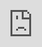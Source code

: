 ```yaml
---
layout: cs-portfolio-lesson
title: "Submodule 5"
description: "Submodule 5 of Resume Building Mini-Quest"
permalink: /cs-portfolio-quest/resume/submodule_5/
parent: "Resume Building"
team: "Grinders"
submodule: 5
categories: [CSP, Submodule, ResumeBuilding]
tags: [resume, submodule, grinders]
author: "Grinders Team"
date: 2025-10-21
---
```


<link href="https://cdn.jsdelivr.net/npm/tailwindcss@2.2.19/dist/tailwind.min.css" rel="stylesheet">

<style>
  .linkedin-header {
    background: #0077b5;
    height: 60px;
    position: relative;
  }
  
  .linkedin-profile-photo {
    width: 60px;
    height: 60px;
    border-radius: 50%;
    background: #e5e7eb;
    border: 2px solid white;
    position: absolute;
    bottom: -30px;
    left: 12px;
    display: flex;
    align-items: center;
    justify-content: center;
    font-size: 1.25em;
    font-weight: bold;
    color: #374151;
  }
  
  .skill-badge {
    display: inline-block;
    background: #f3f4f6;
    padding: 2px 6px;
    border-radius: 3px;
    font-size: 0.75rem;
  }
  
  .loading {
    display: inline-block;
    width: 14px;
    height: 14px;
    border: 2px solid #e5e7eb;
    border-top-color: #3b82f6;
    border-radius: 50%;
    animation: spin 0.6s linear infinite;
  }
  
  @keyframes spin {
    to { transform: rotate(360deg); }
  }
</style>

<div class="max-w-3xl mx-auto p-4">
  <div class="mb-4">
    <h1 class="text-2xl font-bold mb-2">LinkedIn Profile Builder</h1>
    <p class="text-gray-600 mb-4">Create a professional LinkedIn profile with AI assistance. Follow the steps to build your complete profile.</p>
  </div>

  <!-- Video: How to Create a LinkedIn Profile -->
  <div class="border rounded p-3 mb-4">
    <h3 class="font-medium mb-2">Watch: How to Create a LinkedIn Profile</h3>
    <div class="relative" style="padding-bottom: 56.25%; height: 0;">
      <iframe 
        style="position: absolute; top: 0; left: 0; width: 100%; height: 100%;" 
        src="https://www.youtube.com/embed/ZgPgI0YLMEw" 
        frameborder="0" 
        allow="accelerometer; autoplay; clipboard-write; encrypted-media; gyroscope; picture-in-picture" 
        allowfullscreen>
      </iframe>
    </div>
  </div>

  <!-- Progress -->
  <div class="border rounded p-3 mb-4">
    <div class="flex justify-between text-sm">
      <span>Progress</span><span id="progressLabel">Step 1 / 6</span>
    </div>
    <div class="w-full bg-gray-200 rounded h-2 mt-2">
      <div id="progressBar" class="bg-blue-600 h-2 rounded" style="width:16.7%"></div>
    </div>
  </div>

  <!-- Step 1: Profile Setup Basics -->
  <section id="step1" data-step="0" class="space-y-4">
    <h2 class="text-xl font-bold text-gray-900">Step 1: LinkedIn Profile Basics</h2>
    <p class="text-sm text-gray-600">We've pre-filled data from your resume. Review and adjust for LinkedIn.</p>
    <div class="bg-blue-100 border-l-4 border-blue-600 p-4">
      <p class="text-sm font-bold text-gray-900">✓ Auto-filled from Resume Builder</p>
      <p class="text-xs mt-1 text-gray-800">Your name, location, and education were imported. Add a professional headline.</p>
    </div>
    <div>
      <label class="block text-sm font-medium">Full Name *</label>
      <input id="fullName" class="w-full border rounded px-3 py-2" placeholder="John Smith">
    </div>
    <div>
      <label class="block text-sm font-medium">Professional Headline *</label>
      <input id="headline" class="w-full border rounded px-3 py-2" placeholder="Computer Science Student | Python & React Developer | Seeking SWE Internship">
      <p class="text-xs text-gray-600 mt-1">Tip: Include your role, key skills, and what you're seeking</p>
    </div>
    <div>
      <label class="block text-sm font-medium">Location</label>
      <input id="location" class="w-full border rounded px-3 py-2" placeholder="San Diego, CA">
    </div>
    <div>
      <label class="block text-sm font-medium">Skills (comma-separated)</label>
      <input id="skills" class="w-full border rounded px-3 py-2" placeholder="Python, JavaScript, React, Node.js, Git">
    </div>
    <div>
      <label class="block text-sm font-medium">Education</label>
      <textarea id="education" rows="2" class="w-full border rounded px-3 py-2" placeholder="B.S. Computer Science, UC San Diego, 2026"></textarea>
    </div>
    <div class="pt-2">
      <button onclick="fillDummyData()" class="px-4 py-2 bg-purple-600 text-white text-sm rounded hover:bg-purple-700">
        Fill with Demo Data
      </button>
    </div>
  </section>

  <!-- Step 2: Profile Photo & Header -->
  <section id="step2" data-step="1" class="space-y-4 hidden">
    <h2 class="text-xl font-bold text-gray-900">Step 2: Profile Photo & Header Image</h2>
    <p class="text-sm text-gray-600">Your photo is the first thing people see. Make it count.</p>
    <details class="border rounded p-3">
      <summary class="font-medium cursor-pointer">Profile Photo Guidelines</summary>
      <div class="text-sm mt-2 space-y-2">
        <p><b>DO:</b></p>
        <ul class="list-disc ml-5">
          <li>Use a high-quality, recent photo (at least 400x400px)</li>
          <li>Wear professional attire (business casual or better)</li>
          <li>Have good lighting and a neutral background</li>
          <li>Smile and make eye contact with the camera</li>
          <li>Show your face clearly (head and shoulders)</li>
        </ul>
        <p class="mt-2"><b>DON'T:</b></p>
        <ul class="list-disc ml-5">
          <li>Use group photos, selfies, or cropped images</li>
          <li>Wear sunglasses or hats</li>
          <li>Use filters or heavily edited photos</li>
          <li>Include other people or distracting backgrounds</li>
        </ul>
      </div>
    </details>
    <details class="border rounded p-3">
      <summary class="font-medium cursor-pointer">LinkedIn Header (Banner) Tips</summary>
      <div class="text-sm mt-2 space-y-2">
        <p>Your header image (1584 x 396px) appears behind your profile photo.</p>
        <p><b>Ideas:</b></p>
        <ul class="list-disc ml-5">
          <li>Professional cityscape or office setting</li>
          <li>Tech-related imagery (code, circuits, data viz)</li>
          <li>Simple gradient or solid color</li>
          <li>University campus photo</li>
        </ul>
        <p class="mt-2"><b>Free resources:</b> Canva, Unsplash, Pexels</p>
      </div>
    </details>
    <div class="bg-yellow-50 border-l-4 border-yellow-500 p-4">
      <p class="text-sm font-medium text-yellow-900">💡 Pro Tip</p>
      <p class="text-xs mt-1 text-yellow-800">Profiles with photos get 21x more views and 36x more messages. Make sure yours is professional!</p>
    </div>

    <div class="border rounded p-3 mt-3">
      <h3 class="font-medium mb-2">Create Your LinkedIn Header Image</h3>
      <p class="text-sm text-gray-700 mb-2">We'll generate ideas for your header banner based on your profile.</p>
      <button onclick="generateHeaderIdeas()" id="headerBtn" class="px-3 py-2 bg-purple-600 text-white rounded hover:bg-purple-700 text-sm">
        <span id="headerIcon">Generate Header Ideas</span>
      </button>
      <div id="headerIdeas" class="mt-3 p-3 border rounded bg-gray-50 hidden">
        <div class="flex justify-between items-start mb-2">
          <span class="font-medium text-sm">Your Header Image Ideas</span>
          <button onclick="copyHeaderIdeas()" class="px-2 py-1 text-xs border rounded hover:bg-gray-50">Copy</button>
        </div>
        <div id="headerContent" class="text-sm whitespace-pre-wrap"></div>
      </div>
    </div>
  </section>

  <!-- Step 3: About Section -->
  <section id="step3" data-step="2" class="space-y-4 hidden">
    <h2 class="text-xl font-bold text-gray-900">Step 3: About Section</h2>
    <p class="text-sm text-gray-600">Your About section is your story. Make it engaging and authentic.</p>
    <details class="border rounded p-3">
      <summary class="font-medium cursor-pointer">How to write a great About section</summary>
      <div class="text-sm mt-2 space-y-2">
        <p><b>Structure:</b></p>
        <ol class="list-decimal ml-5">
          <li><b>Hook:</b> Start with who you are and what you do</li>
          <li><b>Journey:</b> Share your background and passion</li>
          <li><b>Skills:</b> Highlight key technical/soft skills</li>
          <li><b>Goals:</b> What you're looking for (internships, jobs)</li>
          <li><b>Call to action:</b> Invite connections or messages</li>
        </ol>
        <p class="mt-2"><b>Keep it:</b> First-person, conversational, 3-5 short paragraphs</p>
      </div>
    </details>
    <div>
      <label class="block text-sm font-medium">About You *</label>
      <textarea id="aboutPrompt" rows="5" class="w-full border rounded px-3 py-2" placeholder="I'm a junior CS student at UC San Diego passionate about full-stack development..."></textarea>
      <p class="text-xs text-gray-600 mt-1">Our AI will polish this into a professional About section</p>
    </div>
  </section>

  <!-- Step 4: Experience -->
  <section id="step4" data-step="3" class="space-y-4 hidden">
    <h2 class="text-xl font-bold text-gray-900">Step 4: Experience</h2>
    <p class="text-sm text-gray-600">Show what you've accomplished. Data from your resume is pre-filled.</p>
    <div class="bg-blue-100 border-l-4 border-blue-600 p-4">
      <p class="text-sm font-bold text-gray-900">✓ Auto-filled from Experience Builder</p>
      <p class="text-xs mt-1 text-gray-800">Review and add any additional experiences for LinkedIn.</p>
    </div>
    <div>
      <label class="block text-sm font-medium">Experience & Projects *</label>
      <textarea id="experiencePrompt" rows="6" class="w-full border rounded px-3 py-2" placeholder="Software Intern at TechCorp (Jun-Aug 2024): Built React dashboard..."></textarea>
      <p class="text-xs text-gray-600 mt-1">Include internships, jobs, projects, and volunteer work</p>
    </div>
    <button onclick="generateProfile()" id="generateBtn" class="px-3 py-2 bg-blue-600 text-white rounded hover:bg-blue-700">
      <span id="generateIcon">Generate LinkedIn Profile</span>
    </button>
    <div id="statusMessage" class="mt-3 p-3 rounded hidden"></div>
  </section>

  <!-- Step 5: Professional Posting -->
  <section id="step5" data-step="4" class="space-y-4 hidden">
    <h2 class="text-xl font-bold text-gray-900">Step 5: Professional Presence & Posting</h2>
    <p class="text-sm text-gray-600">Learn how to maintain a professional LinkedIn presence.</p>
    
    <!-- Video: LinkedIn Networking -->
    <div class="border rounded p-3">
      <h3 class="font-medium mb-2">Watch: LinkedIn Networking & Professional Presence</h3>
      <div class="relative" style="padding-bottom: 56.25%; height: 0;">
        <iframe 
          style="position: absolute; top: 0; left: 0; width: 100%; height: 100%;" 
          src="https://www.youtube.com/embed/pQFuGIlZOC4" 
          frameborder="0" 
          allow="accelerometer; autoplay; clipboard-write; encrypted-media; gyroscope; picture-in-picture" 
          allowfullscreen>
        </iframe>
      </div>
    </div>

    <details class="border rounded p-3">
      <summary class="font-medium cursor-pointer">How to Post Professionally</summary>
      <div class="text-sm mt-2 space-y-2">
        <p><b>Post Types:</b></p>
        <ul class="list-disc ml-5">
          <li><b>Project updates:</b> Share what you're building</li>
          <li><b>Learning moments:</b> New tech or concepts you've mastered</li>
          <li><b>Industry insights:</b> Comment on tech trends</li>
          <li><b>Achievements:</b> Certifications, awards, completed courses</li>
          <li><b>Job search:</b> Seeking opportunities (be strategic)</li>
        </ul>
        <p class="mt-2"><b>Best practices:</b></p>
        <ul class="list-disc ml-5">
          <li>Post 2-3x per week for visibility</li>
          <li>Use relevant hashtags (#SoftwareEngineering #WebDev)</li>
          <li>Keep it professional but authentic</li>
          <li>Engage with others' content (like, comment)</li>
          <li>Avoid politics, controversy, or complaints</li>
        </ul>
      </div>
    </details>
    <details class="border rounded p-3">
      <summary class="font-medium cursor-pointer">Always Remain Professional</summary>
      <div class="text-sm mt-2 space-y-2">
        <p><b>DO:</b></p>
        <ul class="list-disc ml-5">
          <li>Use proper grammar and spelling</li>
          <li>Respond to messages within 24-48 hours</li>
          <li>Thank people for endorsements and recommendations</li>
          <li>Keep your profile updated (especially headline)</li>
          <li>Connect with classmates, professors, colleagues</li>
        </ul>
        <p class="mt-2"><b>DON'T:</b></p>
        <ul class="list-disc ml-5">
          <li>Post anything you wouldn't want a recruiter to see</li>
          <li>Over-share personal life or negative emotions</li>
          <li>Spam people with connection requests</li>
          <li>Argue in comments or send rude messages</li>
          <li>Lie or exaggerate your experience</li>
        </ul>
      </div>
    </details>
    <div class="bg-green-50 border-l-4 border-green-600 p-4">
      <p class="text-sm font-medium text-green-900">✓ Remember</p>
      <p class="text-xs mt-1 text-green-800">LinkedIn is a professional network. Everything you post builds your personal brand. Be authentic, helpful, and professional.</p>
    </div>
  </section>

  <!-- Step 6: Review -->
  <section id="step6" data-step="5" class="space-y-4 hidden">
    <h2 class="text-xl font-bold text-gray-900">Step 6: Your Generated LinkedIn Profile</h2>
    <p class="text-sm text-gray-600">Review your AI-generated profile and copy each section to LinkedIn.</p>
    <div class="border rounded p-3">
      <div class="font-medium mb-2">How to use this:</div>
      <ol class="list-decimal ml-5 text-sm space-y-1">
        <li>Click "Copy" for each section below</li>
        <li>Go to LinkedIn.com and login</li>
        <li>Click "Me" then "View profile"</li>
        <li>Edit each section and paste</li>
      </ol>
    </div>

    <!-- LinkedIn Preview -->
    <div class="border rounded overflow-hidden mb-3">
      <div class="linkedin-header"></div>
      <div class="linkedin-profile-photo" id="profilePhoto">?</div>
      
      <div class="p-3 pt-10">
        <div class="mb-3">
          <h3 id="previewName" class="text-lg font-semibold"></h3>
          <p id="previewHeadline" class="text-sm"></p>
          <p id="previewLocation" class="text-xs text-gray-600"></p>
        </div>

        <div class="border rounded p-3 mb-2 bg-white">
          <div class="flex justify-between items-start mb-1">
            <span class="font-medium text-sm">About</span>
            <button onclick="copySection('about')" class="px-2 py-1 text-xs border rounded hover:bg-gray-50">Copy</button>
          </div>
          <p id="previewAbout" class="text-sm whitespace-pre-wrap mt-2"></p>
        </div>

        <div class="border rounded p-3 mb-2 bg-white">
          <div class="flex justify-between items-start mb-1">
            <span class="font-medium text-sm">Experience</span>
            <button onclick="copySection('experience')" class="px-2 py-1 text-xs border rounded hover:bg-gray-50">Copy</button>
          </div>
          <p id="previewExperience" class="text-sm whitespace-pre-wrap mt-2"></p>
        </div>

        <div class="border rounded p-3 mb-2 bg-white">
          <div class="flex justify-between items-start mb-1">
            <span class="font-medium text-sm">Skills</span>
            <button onclick="copySection('skills')" class="px-2 py-1 text-xs border rounded hover:bg-gray-50">Copy</button>
          </div>
          <div id="previewSkills" class="flex flex-wrap gap-1 mt-2"></div>
        </div>

        <div class="border rounded p-3 bg-white">
          <div class="flex justify-between items-start mb-1">
            <span class="font-medium text-sm">Education</span>
            <button onclick="copySection('education')" class="px-2 py-1 text-xs border rounded hover:bg-gray-50">Copy</button>
          </div>
          <p id="previewEducation" class="text-sm whitespace-pre-wrap mt-2"></p>
        </div>
      </div>
    </div>

    <div class="border rounded p-3 mt-3 text-center bg-green-50">
      <p class="font-medium text-sm mb-1">Profile Generated!</p>
      <p class="text-xs text-gray-700 mb-2">Copy each section above and paste into your LinkedIn profile.</p>
      <a href="/cs-portfolio-quest/resume/" class="inline-block px-3 py-2 bg-blue-600 text-white text-sm rounded hover:bg-blue-700">
        Next Lesson
      </a>
  </section>

  <!-- Nav -->
  <div class="flex justify-between items-center mt-6 pt-6 pb-4 border-t-2 border-gray-300 bg-white">
    <button id="prevBtn" class="px-6 py-3 bg-gray-200 border-2 border-gray-400 text-gray-700 rounded-lg font-semibold hover:bg-gray-300 disabled:opacity-40 disabled:cursor-not-allowed" onclick="prevStep()" disabled>← Previous</button>
    <button id="nextBtn" class="px-6 py-3 bg-blue-600 text-white rounded-lg font-semibold hover:bg-blue-700 shadow-md">Next →</button>
  </div>
</div>

<script>
// Configuration
const API_KEY = 'AIzaSyACXPXKEgZ_9P6ikvDiFnNpDZe1cXUR3jY';
const API_URL = 'https://generativelanguage.googleapis.com/v1beta/models/gemini-2.5-flash:generateContent';
const STORAGE_KEY = 'linkedin_profile_v3';

let currentStep = 1;
let profileData = {
  about: '',
  experience: '',
  headerIdeas: ''
};

// Initialize on load
window.addEventListener('DOMContentLoaded', () => {
  // First load any saved data from this module
  loadSavedData();
  
  // Then auto-fill from other modules (only if fields are empty)
  autoFillFromOtherModules();
  
  // Setup auto-save
  setTimeout(() => {
    document.querySelectorAll('input, textarea').forEach(el => {
      el.addEventListener('input', saveToLocal);
    });
  }, 100);
  
  goToStep(1);
});

// Auto-fill from module 2 and 3 localStorage
function autoFillFromOtherModules() {
  try {
    // Check if fields are already filled (avoid duplicate auto-fill)
    const fullNameField = document.getElementById('fullName');
    const locationField = document.getElementById('location');
    const skillsField = document.getElementById('skills');
    const educationField = document.getElementById('education');
    const experienceField = document.getElementById('experiencePrompt');
    
    // Get data from Resume Builder (Module 2)
    const module2Data = localStorage.getItem('resume_builder_v2');
    if (module2Data) {
      const data = JSON.parse(module2Data);
      
      // Only fill if field is completely empty
      if (data.fullName && fullNameField && fullNameField.value.trim() === '') {
        fullNameField.value = data.fullName.trim();
      }
      if (data.location && locationField && locationField.value.trim() === '') {
        locationField.value = data.location.trim();
      }
      if (data.skills && skillsField && skillsField.value.trim() === '') {
        skillsField.value = data.skills.trim();
      }
      if (data.education && educationField && educationField.value.trim() === '') {
        educationField.value = data.education.trim();
      }
    }
    
    // Get data from Experience Builder (Module 3)
    const module3Data = localStorage.getItem('impact_exp_v1');
    if (module3Data && experienceField) {
      const data = JSON.parse(module3Data);
      // Only fill experience if field is empty
      if (experienceField.value.trim() === '') {
        let expText = '';
        if (data.exp1) expText += data.exp1.trim() + '\n\n';
        if (data.exp2) expText += data.exp2.trim() + '\n\n';
        if (data.exp3) expText += data.exp3.trim();
        experienceField.value = expText.trim();
      }
    }
  } catch(e) {
    console.log('Could not auto-fill from other modules:', e);
  }
}

// Fill with dummy data
function fillDummyData() {
  document.getElementById('fullName').value = 'Alex Johnson';
  document.getElementById('headline').value = 'Computer Science Student at UC San Diego | Aspiring Software Engineer';
  document.getElementById('location').value = 'San Diego, California';
  document.getElementById('skills').value = 'Python, JavaScript, React, Node.js, SQL, Git, Machine Learning';
  document.getElementById('aboutPrompt').value = 'I am a junior computer science student at UC San Diego with a passion for full-stack development and AI. I have built several projects including a React task manager and a Python ML model for housing price prediction. I love solving complex problems and building impactful applications. Seeking software engineering internships for Summer 2025.';
  document.getElementById('experiencePrompt').value = 'Software Engineering Intern at TechStart Inc (June 2024 - August 2024): Developed a customer analytics dashboard using React and Node.js that improved data visibility by 40%. Optimized database queries reducing load times by 25%.\n\nWeb Development TA at UC San Diego (Sept 2023 - Present): Assist 150+ students in learning HTML, CSS, JavaScript, and React. Created tutorial videos viewed 500+ times.\n\nPersonal Project - TaskFlow App: Built a full-stack task management app with authentication and real-time updates using WebSockets. Deployed on AWS with Docker.';
  document.getElementById('education').value = 'B.S. Computer Science, UC San Diego\nExpected Graduation: June 2026\nGPA: 3.7/4.0';
  saveToLocal();
  alert('Demo data loaded!');
}

// Navigation functions
function prevStep() {
  if (currentStep > 1) {
    goToStep(currentStep - 1);
  }
}

function nextStep() {
  console.log('Next button clicked, current step:', currentStep);
  
  // Validate before moving forward
  if (currentStep === 1) {
    const fullName = document.getElementById('fullName');
    const headline = document.getElementById('headline');
    
    if (!fullName || !fullName.value || fullName.value.trim() === '') {
      alert('⚠️ Please enter your Full Name');
      if (fullName) fullName.focus();
      return;
    }
    if (!headline || !headline.value || headline.value.trim() === '') {
      alert('⚠️ Please enter your Professional Headline');
      if (headline) headline.focus();
      return;
    }
  } else if (currentStep === 3) {
    const aboutPrompt = document.getElementById('aboutPrompt');
    if (!aboutPrompt || !aboutPromp822t.value || aboutPrompt.value.trim() === '') {
      alert('⚠️ Please write your About section');
      if (aboutPrompt) aboutPrompt.focus();
      return;
    }
  } else if (currentStep === 4) {
    const experiencePrompt = document.getElementById('experiencePrompt');
    if (!experiencePrompt || !experiencePrompt.value || experiencePrompt.value.trim() === '') {
      alert('⚠️ Please add your Experience');
      if (experiencePrompt) experiencePrompt.focus();
      return;
    }
    // Trigger generation instead of just going to next step
    generateProfile();
    return;
  } else if (currentStep === 6) {
    // On final step, go to next lesson
    window.location.href = '/cs-portfolio-quest/resume/';
    return;
  }
  
  // Move to next step
  if (currentStep < 6) {
    goToStep(currentStep + 1);
  }
}

// Load saved data from localStorage
function loadSavedData() {
  try {
    const saved = localStorage.getItem(STORAGE_KEY);
    if (saved) {
      const data = JSON.parse(saved);
      Object.keys(data).forEach(key => {
        const el = document.getElementById(key);
        if (el) el.value = data[key] || '';
      });
    }
  } catch(e) {
    console.error('Error loading saved data:', e);
  }
}

// Save form data to localStorage
function saveToLocal() {
  try {
    const data = {
      fullName: document.getElementById('fullName').value,
      headline: document.getElementById('headline').value,
      location: document.getElementById('location').value,
      skills: document.getElementById('skills').value,
      aboutPrompt: document.getElementById('aboutPrompt').value,
      experiencePrompt: document.getElementById('experiencePrompt').value,
      education: document.getElementById('education').value
    };
    localStorage.setItem(STORAGE_KEY, JSON.stringify(data));
  } catch(e) {
    console.error('Error saving data:', e);
  }
}

// Navigate between steps
function goToStep(step) {
  // Validation for forward navigation
  if (step > currentStep) {
    if (step === 2) {
      const fullName = document.getElementById('fullName').value.trim();
      const headline = document.getElementById('headline').value.trim();
      if (!fullName || !headline) {
        showMessage('Please fill in your name and headline before continuing', 'error');
        return;
      }
    } else if (step === 3) {
      const aboutPrompt = document.getElementById('aboutPrompt').value.trim();
      if (!aboutPrompt) {
        showMessage('Please describe yourself before continuing', 'error');
        return;
      }
    }
  }

  // Hide all steps
  for (let i = 1; i <= 6; i++) {
    const stepEl = document.getElementById('step' + i);
    if (stepEl) stepEl.classList.add('hidden');
  }
  
  // Show target step
  const targetEl = document.getElementById('step' + step);
  if (targetEl) targetEl.classList.remove('hidden');
  currentStep = step;
  updateStepIndicators();
  
  // Scroll to top
  window.scrollTo({ top: 0, behavior: 'smooth' });
}

// Update step indicators
function updateStepIndicators() {
  const progressBar = document.getElementById('progressBar');
  const progressLabel = document.getElementById('progressLabel');
  const prevBtn = document.getElementById('prevBtn');
  const nextBtn = document.getElementById('nextBtn');
  
  const percent = (currentStep / 6) * 100;
  if (progressBar) progressBar.style.width = percent + '%';
  if (progressLabel) progressLabel.textContent = `Step ${currentStep} / 6`;
  if (prevBtn) prevBtn.disabled = currentStep === 1;
  if (nextBtn) {
    if (currentStep === 6) {
      nextBtn.textContent = 'Continue to Next Lesson →';
      nextBtn.className = 'px-6 py-3 bg-green-600 text-white rounded-lg font-semibold hover:bg-green-700 shadow-md';
    } else {
      nextBtn.textContent = 'Next →';
      nextBtn.className = 'px-6 py-3 bg-blue-600 text-white rounded-lg font-semibold hover:bg-blue-700 shadow-md';
    }
  }
}

// Generate profile with AI
async function generateProfile() {
  const fullName = document.getElementById('fullName').value.trim();
  const headline = document.getElementById('headline').value.trim();
  const aboutPrompt = document.getElementById('aboutPrompt').value.trim();
  const experiencePrompt = document.getElementById('experiencePrompt').value.trim();

  if (!fullName || !headline || !aboutPrompt || !experiencePrompt) {
    showMessage('Please fill in all required fields before generating', 'error');
    return;
  }

  const btn = document.getElementById('generateBtn');
  const icon = document.getElementById('generateIcon');
  btn.disabled = true;
  icon.innerHTML = '<span class="loading"></span>';
  
  showMessage('Generating your LinkedIn profile with AI... This may take 30-60 seconds.', 'info');

  try {
    // Generate About section
    console.log('Calling Gemini API for About section...');
    const aboutText = await callGeminiAPI(`Write a professional LinkedIn "About" section (3-4 paragraphs, first-person) for:

Name: ${fullName}
Headline: ${headline}
Background: ${aboutPrompt}

Make it engaging and highlight key strengths. Return ONLY the about text, no extra commentary.`);
    
    profileData.about = aboutText;
    console.log('About section generated successfully');

    // Generate Experience section
    console.log('Calling Gemini API for Experience section...');
    const expText = await callGeminiAPI(`Write a professional LinkedIn "Experience" section for:

Name: ${fullName}
Role: ${headline}
Details: ${experiencePrompt}

Format each position as: Job Title | Company | Dates, then bullet points. Use action verbs and quantify achievements. Return ONLY the experience text.`);
    
    profileData.experience = expText;
    console.log('Experience section generated successfully');

    // Update preview and show step 6 (review)
    updateLinkedInPreview();
    goToStep(6);
    
    showMessage('Profile generated successfully!', 'success');
  } catch (error) {
    console.error('Generation error:', error);
    showMessage('Error: ' + error.message + '. Please check your internet connection and try again.', 'error');
    btn.disabled = false;
    icon.textContent = 'Generate My Profile';
  }
}

// Call Gemini API
async function callGeminiAPI(prompt) {
  try {
    const requestBody = {
      contents: [{
        parts: [{
          text: prompt
        }]
      }],
      generationConfig: {
        temperature: 0.7,
        topP: 0.8,
        topK: 40,
        maxOutputTokens: 1024
      }
    };

    console.log('Sending request to Gemini API...');
    const response = await fetch(`${API_URL}?key=${API_KEY}`, {
      method: 'POST',
      headers: {
        'Content-Type': 'application/json'
      },
      body: JSON.stringify(requestBody)
    });

    console.log('Response status:', response.status);
    
    if (!response.ok) {
      const errorText = await response.text();
      console.error('API Error Response:', errorText);
      throw new Error(`API request failed with status ${response.status}`);
    }

    const data = await response.json();
    console.log('API Response received');
    
    if (!data.candidates || !data.candidates[0] || !data.candidates[0].content) {
      throw new Error('Invalid response format from API');
    }

    return data.candidates[0].content.parts[0].text.trim();
  } catch (error) {
    console.error('API call failed:', error);
    throw new Error('Failed to connect to AI service: ' + error.message);
  }
}

// Update LinkedIn preview
function updateLinkedInPreview() {
  const fullName = document.getElementById('fullName').value.trim();
  const headline = document.getElementById('headline').value.trim();
  const location = document.getElementById('location').value.trim();
  const skills = document.getElementById('skills').value.trim();
  const education = document.getElementById('education').value.trim();

  // Update profile photo
  document.getElementById('profilePhoto').textContent = fullName ? fullName.charAt(0).toUpperCase() : '?';

  // Update basic info
  document.getElementById('previewName').textContent = fullName;
  document.getElementById('previewHeadline').textContent = headline;
  document.getElementById('previewLocation').textContent = location ? location : '';

  // Update sections
  document.getElementById('previewAbout').textContent = profileData.about;
  document.getElementById('previewExperience').textContent = profileData.experience;
  
  // Update skills
  if (skills) {
    const skillsArray = skills.split(',').map(s => s.trim()).filter(s => s);
    document.getElementById('previewSkills').innerHTML = skillsArray
      .map(skill => `<span class="skill-badge">${escapeHtml(skill)}</span>`)
      .join('');
  } else {
    document.getElementById('previewSkills').innerHTML = '<span class="text-gray-500">No skills added</span>';
  }

  // Update education
  document.getElementById('previewEducation').textContent = education || 'No education added';
}

// Generate header image ideas
async function generateHeaderIdeas() {
  const fullName = document.getElementById('fullName').value.trim();
  const headline = document.getElementById('headline').value.trim();
  
  if (!fullName || !headline) {
    alert('Please fill in your name and headline first');
    return;
  }
  
  const btn = document.getElementById('headerBtn');
  const icon = document.getElementById('headerIcon');
  btn.disabled = true;
  icon.innerHTML = '<span class="loading"></span> Generating...';
  
  try {
    const ideas = await callGeminiAPI(`Generate 3-4 creative LinkedIn header image ideas for:
Name: ${fullName}
Headline: ${headline}

Provide specific, actionable ideas they can create in Canva or find on Unsplash. Include colors, themes, and specific elements. Format as a numbered list.`);
    
    profileData.headerIdeas = ideas;
    document.getElementById('headerContent').textContent = ideas;
    document.getElementById('headerIdeas').classList.remove('hidden');
    btn.disabled = false;
    icon.textContent = 'Regenerate Ideas';
  } catch (error) {
    alert('Failed to generate header ideas. Please try again.');
    btn.disabled = false;
    icon.textContent = 'Generate Header Ideas';
  }
}

// Copy header ideas
function copyHeaderIdeas() {
  if (!profileData.headerIdeas) {
    alert('Nothing to copy');
    return;
  }
  navigator.clipboard.writeText(profileData.headerIdeas).then(() => {
    alert('Header ideas copied!');
  }).catch(() => {
    alert('Failed to copy');
  });
}

// Copy individual section
function copySection(section) {
  let text = '';
  if (section === 'about') {
    text = profileData.about;
  } else if (section === 'experience') {
    text = profileData.experience;
  } else if (section === 'skills') {
    text = document.getElementById('skills').value;
  } else if (section === 'education') {
    text = document.getElementById('education').value;
  }

  if (!text) {
    showMessage('Nothing to copy from this section', 'error');
    return;
  }

  navigator.clipboard.writeText(text).then(() => {
    showMessage('Copied to clipboard successfully', 'success');
  }).catch(() => {
    showMessage('Failed to copy to clipboard', 'error');
  });
}

// Copy all sections
function copyAllSections() {
  const fullName = document.getElementById('fullName').value;
  const headline = document.getElementById('headline').value;
  const location = document.getElementById('location').value;
  
  const allText = `NAME: ${fullName}

HEADLINE: ${headline}

LOCATION: ${location}

ABOUT:
${profileData.about}

EXPERIENCE:
${profileData.experience}

SKILLS:
${document.getElementById('skills').value}

EDUCATION:
${document.getElementById('education').value}`.trim();

  navigator.clipboard.writeText(allText).then(() => {
    showMessage('All sections copied to clipboard!', 'success');
  }).catch(() => {
    showMessage('Failed to copy', 'error');
  });
}

// Show status message
function showMessage(message, type) {
  const statusEl = document.getElementById('statusMessage');
  if (!statusEl) return;
  
  statusEl.textContent = message;
  
  let bgClass = 'bg-blue-100 text-blue-800 border border-blue-200';
  if (type === 'error') bgClass = 'bg-red-100 text-red-800 border border-red-200';
  if (type === 'success') bgClass = 'bg-green-100 text-green-800 border border-green-200';
  
  statusEl.className = `mt-4 p-4 rounded ${bgClass}`;
  statusEl.classList.remove('hidden');
  
  if (type !== 'info') {
    setTimeout(() => statusEl.classList.add('hidden'), 5000);
  }
}

// Escape HTML to prevent XSS
function escapeHtml(text) {
  const div = document.createElement('div');
  div.textContent = text;
  return div.innerHTML;
}
</script>
